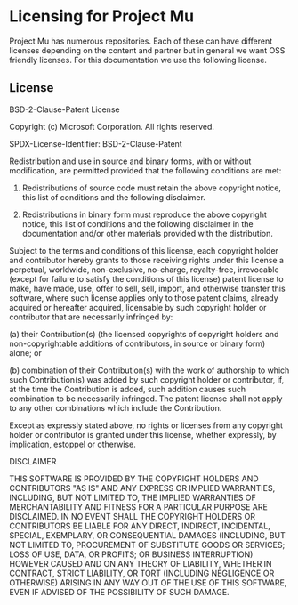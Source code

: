 # Licensing for Project Mu

Project Mu has numerous repositories. Each of these can have different licenses depending on the content and partner
but in general we want OSS friendly licenses. For this documentation we use the following license.

## License

BSD-2-Clause-Patent License

Copyright (c) Microsoft Corporation. All rights reserved.

SPDX-License-Identifier: BSD-2-Clause-Patent

Redistribution and use in source and binary forms, with or without modification, are permitted provided that the
following conditions are met:

1. Redistributions of source code must retain the above copyright notice, this list of conditions and the following
   disclaimer.

2. Redistributions in binary form must reproduce the above copyright notice, this list of conditions and the following
   disclaimer in the documentation and/or other materials provided with the distribution.

Subject to the terms and conditions of this license, each copyright holder and contributor hereby grants to those
receiving rights under this license a perpetual, worldwide, non-exclusive, no-charge, royalty-free, irrevocable
(except for failure to satisfy the conditions of this license) patent license to make, have made, use, offer to sell,
sell, import, and otherwise transfer this software, where such license applies only to those patent claims, already
acquired or hereafter acquired, licensable by such copyright holder or contributor that are necessarily infringed by:

(a) their Contribution(s) (the licensed copyrights of copyright holders and non-copyrightable additions of
    contributors, in source or binary form) alone; or

(b) combination of their Contribution(s) with the work of authorship to which such Contribution(s) was added by such
    copyright holder or contributor, if, at the time the Contribution is added, such addition causes such combination
    to be necessarily infringed. The patent license shall not apply to any other combinations which include the
    Contribution.

Except as expressly stated above, no rights or licenses from any copyright holder or contributor is granted under this
license, whether expressly, by implication, estoppel or otherwise.

DISCLAIMER

THIS SOFTWARE IS PROVIDED BY THE COPYRIGHT HOLDERS AND CONTRIBUTORS "AS IS" AND ANY EXPRESS OR IMPLIED WARRANTIES,
INCLUDING, BUT NOT LIMITED TO, THE IMPLIED WARRANTIES OF MERCHANTABILITY AND FITNESS FOR A PARTICULAR PURPOSE ARE
DISCLAIMED. IN NO EVENT SHALL THE COPYRIGHT HOLDERS OR CONTRIBUTORS BE LIABLE FOR ANY DIRECT, INDIRECT, INCIDENTAL,
SPECIAL, EXEMPLARY, OR CONSEQUENTIAL DAMAGES (INCLUDING, BUT NOT LIMITED TO, PROCUREMENT OF SUBSTITUTE GOODS OR
SERVICES; LOSS OF USE, DATA, OR PROFITS; OR BUSINESS INTERRUPTION) HOWEVER CAUSED AND ON ANY THEORY OF LIABILITY,
WHETHER IN CONTRACT, STRICT LIABILITY, OR TORT (INCLUDING NEGLIGENCE OR OTHERWISE) ARISING IN ANY WAY OUT OF THE USE OF
THIS SOFTWARE, EVEN IF ADVISED OF THE POSSIBILITY OF SUCH DAMAGE.
